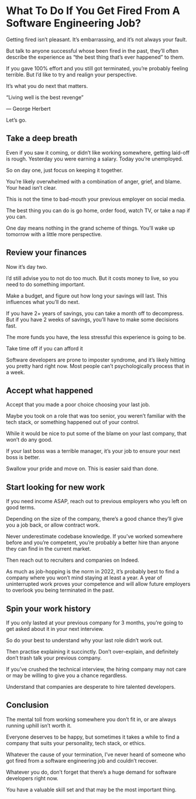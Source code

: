 # What To Do If You Get Fired From A Software Engineering Job?

Getting fired isn’t pleasant. It’s embarrassing, and it’s not always your fault.

But talk to anyone successful whose been fired in the past, they’ll often describe the experience as “the best thing that’s ever happened” to them.

If you gave 100% effort and you still got terminated, you’re probably feeling terrible. But I’d like to try and realign your perspective.

It’s what you do next that matters.

“Living well is the best revenge”

— George Herbert

Let’s go.

## Take a deep breath
Even if you saw it coming, or didn’t like working somewhere, getting laid-off is rough. Yesterday you were earning a salary. Today you’re unemployed.

So on day one, just focus on keeping it together.

You’re likely overwhelmed with a combination of anger, grief, and blame. Your head isn’t clear.

This is not the time to bad-mouth your previous employer on social media.

The best thing you can do is go home, order food, watch TV, or take a nap if you can.

One day means nothing in the grand scheme of things. You’ll wake up tomorrow with a little more perspective.

## Review your finances
Now it’s day two.

I’d still advise you to not do too much. But it costs money to live, so you need to do something important.

Make a budget, and figure out how long your savings will last. This influences what you’ll do next.

If you have 2+ years of savings, you can take a month off to decompress. But if you have 2 weeks of savings, you’ll have to make some decisions fast.

The more funds you have, the less stressful this experience is going to be.

Take time off if you can afford it

Software developers are prone to imposter syndrome, and it’s likely hitting you pretty hard right now. Most people can’t psychologically process that in a week.

## Accept what happened
Accept that you made a poor choice choosing your last job.

Maybe you took on a role that was too senior, you weren’t familiar with the tech stack, or something happened out of your control.

While it would be nice to put some of the blame on your last company, that won’t do any good.

If your last boss was a terrible manager, it’s your job to ensure your next boss is better.

Swallow your pride and move on. This is easier said than done.

## Start looking for new work
If you need income ASAP, reach out to previous employers who you left on good terms.

Depending on the size of the company, there’s a good chance they’ll give you a job back, or allow contract work.

Never underestimate codebase knowledge. If you’ve worked somewhere before and you’re competent, you’re probably a better hire than anyone they can find in the current market.

Then reach out to recruiters and companies on Indeed.

As much as job-hopping is the norm in 2022, it’s probably best to find a company where you won’t mind staying at least a year. A year of uninterrupted work proves your competence and will allow future employers to overlook you being terminated in the past.

## Spin your work history
If you only lasted at your previous company for 3 months, you’re going to get asked about it in your next interview.

So do your best to understand why your last role didn’t work out.

Then practise explaining it succinctly. Don’t over-explain, and definitely don’t trash talk your previous company.

If you’ve crushed the technical interview, the hiring company may not care or may be willing to give you a chance regardless.

Understand that companies are desperate to hire talented developers.

## Conclusion
The mental toll from working somewhere you don’t fit in, or are always running uphill isn’t worth it.

Everyone deserves to be happy, but sometimes it takes a while to find a company that suits your personality, tech stack, or ethics.

Whatever the cause of your termination, I’ve never heard of someone who got fired from a software engineering job and couldn’t recover.

Whatever you do, don’t forget that there’s a huge demand for software developers right now.

You have a valuable skill set and that may be the most important thing.
